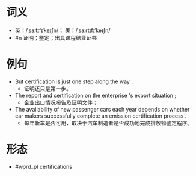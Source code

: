 # 词义
- 英：/ˌsɜːtɪfɪˈkeɪʃn/； 美：/ˌsɜːrtɪfɪˈkeɪʃn/
- #n 证明；鉴定；出具课程结业证书
# 例句
- But certification is just one step along the way .
	- 证明还只是第一步。
- The report and certification on the enterprise 's export situation ;
	- 企业出口情况报告及证明文件；
- The availability of new passenger cars each year depends on whether car makers successfully complete an emission certification process .
	- 每年新车是否可用，取决于汽车制造者是否成功地完成排放物鉴定程序。
# 形态
- #word_pl certifications
